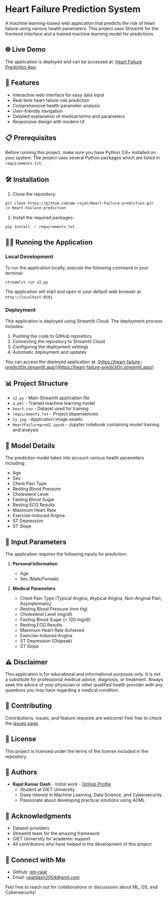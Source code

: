 # Heart Failure Prediction System

A machine learning-based web application that predicts the risk of heart failure using various health parameters. This project uses Streamlit for the frontend interface and a trained machine learning model for predictions.

## 🌐 Live Demo

The application is deployed and can be accessed at: [Heart Failure Prediction App](https://heart-failure-predicti0n.streamlit.app/)

## 🚀 Features

- Interactive web interface for easy data input
- Real-time heart failure risk prediction
- Comprehensive health parameter analysis
- User-friendly navigation
- Detailed explanation of medical terms and parameters
- Responsive design with modern UI

## 📋 Prerequisites

Before running this project, make sure you have Python 3.8+ installed on your system. The project uses several Python packages which are listed in `requirements.txt`.

## 🛠️ Installation

1. Clone the repository:
```bash
git clone https://github.com/qm-rajat/Heart-Failure-prediction.git
cd Heart-Failure-prediction
```

2. Install the required packages:
```bash
pip install -r requirements.txt
```

## 🏃‍♂️ Running the Application

### Local Development
To run the application locally, execute the following command in your terminal:
```bash
streamlit run z2.py
```

The application will start and open in your default web browser at `http://localhost:8501`.

### Deployment
This application is deployed using Streamlit Cloud. The deployment process includes:
1. Pushing the code to GitHub repository
2. Connecting the repository to Streamlit Cloud
3. Configuring the deployment settings
4. Automatic deployment and updates

You can access the deployed application at: [https://heart-failure-predicti0n.streamlit.app/](https://heart-failure-predicti0n.streamlit.app/)

## 📊 Project Structure

- `z2.py` - Main Streamlit application file
- `a.pkl` - Trained machine learning model
- `heart.csv` - Dataset used for training
- `requirements.txt` - Project dependencies
- `ty.jpg` - Application image assets
- `HeartFailurepred2.ipynb` - Jupyter notebook containing model training and analysis

## 🧪 Model Details

The prediction model takes into account various health parameters including:
- Age
- Sex
- Chest Pain Type
- Resting Blood Pressure
- Cholesterol Level
- Fasting Blood Sugar
- Resting ECG Results
- Maximum Heart Rate
- Exercise-Induced Angina
- ST Depression
- ST Slope

## 📝 Input Parameters

The application requires the following inputs for prediction:

1. **Personal Information**
   - Age
   - Sex (Male/Female)

2. **Medical Parameters**
   - Chest Pain Type (Typical Angina, Atypical Angina, Non-Anginal Pain, Asymptomatic)
   - Resting Blood Pressure (mm Hg)
   - Cholesterol Level (mg/dl)
   - Fasting Blood Sugar (> 120 mg/dl)
   - Resting ECG Results
   - Maximum Heart Rate Achieved
   - Exercise-Induced Angina
   - ST Depression (Oldpeak)
   - ST Slope

## ⚠️ Disclaimer

This application is for educational and informational purposes only. It is not a substitute for professional medical advice, diagnosis, or treatment. Always seek the advice of your physician or other qualified health provider with any questions you may have regarding a medical condition.

## 🤝 Contributing

Contributions, issues, and feature requests are welcome! Feel free to check the [issues page](https://github.com/qm-rajat/Heart-Failure-prediction/issues).

## 📄 License

This project is licensed under the terms of the license included in the repository.

## 👥 Authors

- **Rajat Kumar Dash** - *Initial work* - [GitHub Profile](https://github.com/qm-rajat)
  - Student at GIET University
  - Deep interest in Machine Learning, Data Science, and Cybersecurity
  - Passionate about developing practical solutions using AI/ML

## 🙏 Acknowledgments

- Dataset providers
- Streamlit team for the amazing framework
- GIET University for academic support
- All contributors who have helped in the development of this project

## 🔗 Connect with Me 

- GitHub: [qm-rajat](https://github.com/qm-rajat)
- Email: rajatdash2004@gmil.com

Feel free to reach out for collaborations or discussions about ML, DS, and Cybersecurity! 